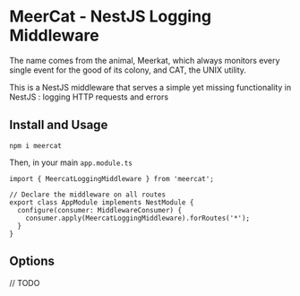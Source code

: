 # MeerCat - NestJS Logging Middleware

The name comes from the animal, Meerkat, which always monitors every single event for the good of its colony, and CAT, the UNIX utility.

This is a NestJS middleware that serves a simple yet missing functionality in NestJS : logging HTTP requests and errors

## Install and Usage

`npm i meercat`

Then, in your main `app.module.ts`

```
import { MeercatLoggingMiddleware } from 'meercat';

// Declare the middleware on all routes
export class AppModule implements NestModule {
  configure(consumer: MiddlewareConsumer) {
    consumer.apply(MeercatLoggingMiddleware).forRoutes('*');
  }
}
```

## Options

// TODO